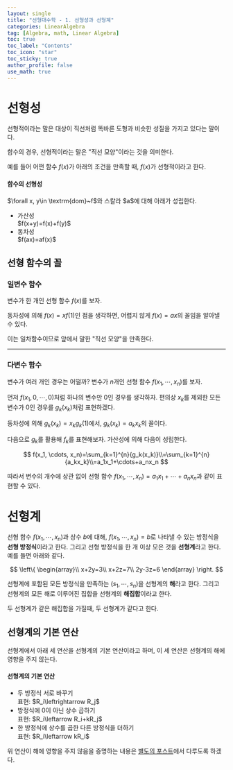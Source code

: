 ```yaml
---
layout: single
title: "선형대수학 - 1. 선형성과 선형계"
categories: LinearAlgebra
tag: [Algebra, math, Linear Algebra]
toc: true
toc_label: "Contents"
toc_icon: "star"
toc_sticky: true
author_profile: false
use_math: true
---
```


# 선형성

선형적이라는 말은 대상이 직선처럼 똑바른 도형과 비슷한 성질을 가지고 있다는 말이다.

함수의 경우, 선형적이라는 말은 "직선 모양"이라는 것을 의미한다.

예를 들어 어떤 함수 $f(x)$가 아래의 조건을 만족할 때, $f(x)$가 선형적이라고 한다.

<div class="notice--info">
    <h4>
        함수의 선형성
    </h4>
    <p>
        $\forall x, y\in \textrm{dom}~f$와 스칼라 $a$에 대해 아래가 성립한다.
    </p>
    <ul>
        <li>가산성<br>
    		$f(x+y)=f(x)+f(y)$</li>
        <li>동차성<br>
            $f(ax)=af(x)$</li>
    </ul>
</div>

## 선형 함수의 꼴

### 일변수 함수

변수가 한 개인 선형 함수 $f(x)$를 보자. 

동차성에 의해 $f(x)=xf(1)$인 점을 생각하면, 어렵지 않게 $f(x)=ax$의 꼴임을 알아낼 수 있다.

이는 일차함수이므로 앞에서 말한 "직선 모양"을 만족한다.

---

### 다변수 함수

변수가 여러 개인 경우는 어떨까? 변수가 $n$개인 선형 함수 $f(x_1, \cdots, x_n)$를 보자. 

먼저 $f(x_1, 0, \cdots, 0)$처럼 하나의 변수만 $0$인 경우를 생각하자. 편의상 $x_k$를 제외한 모든 변수가 $0$인 경우를 $g_k(x_k)$처럼 표현하겠다.

동차성에 의해 $g_k(x_k)=x_kg_k(1)$에서, $g_k(x_k)=a_kx_k$의 꼴이다.

다음으로 $g_k$를 활용해 $f_k$를 표현해보자. 가산성에 의해 다음이 성립한다.



$$
f(x_1, \cdots, x_n)=\sum_{k=1}^{n}{g_k(x_k)}\\=\sum_{k=1}^{n}{a_kx_k}\\=a_1x_1+\cdots+a_nx_n
$$



따라서 변수의 개수에 상관 없이 선형 함수 $f(x_1, \cdots, x_n)=a_1x_1+\cdots+a_nx_n$과 같이 표현할 수 있다.

# 선형계

선형 함수 $f(x_1, \cdots, x_n)$과 상수 $b$에 대해, $f(x_1, \cdots, x_n)=b$로 나타낼 수 있는 방정식을 **선형 방정식**이라고 한다. 그리고 선형 방정식을 한 개 이상 모은 것을 **선형계**라고 한다. 예를 들면 아래와 같다.



$$
\left\{ \begin{array}\\
x+2y=3\\
x+2z=7\\
2y-3z=6
\end{array} \right.
$$



선형계에 포함된 모든 방정식을 만족하는 $(s_1, \cdots, s_n)$을 선형계의 **해**라고 한다. 그리고 선형계의 모든 해로 이루어진 집합을 선형계의 **해집합**이라고 한다.

두 선형계가 같은 해집합을 가질때, 두 선형계가 같다고 한다.

## 선형계의 기본 연산

선형계에서 아래 세 연산을 선형계의 기본 연산이라고 하며, 이 세 연산은 선형계의 해에 영향을 주지 않는다.

<div class="notice--info">
    <h4>
        선형계의 기본 연산
    </h4>
    <ul>
        <li>두 방정식 서로 바꾸기<br>
        표현: $R_i\leftrightarrow R_j$</li>
        <li>방정식에 0이 아닌 상수 곱하기<br>
        표현: $R_i\leftarrow R_i+kR_j$</li>
        <li>한 방정식에 상수를 곱한 다른 방정식을 더하기<br>
        표현: $R_i\leftarrow kR_i$</li>
    </ul>
</div>

위 연산이 해에 영향을 주지 않음을 증명하는 내용은 <a href="https://injtic.github.io/linearalgebra/%EC%84%A0%ED%98%95%EA%B3%84%EC%9D%98-%EA%B8%B0%EB%B3%B8-%EC%97%B0%EC%82%B0/">별도의 포스트</a>에서 다루도록 하겠다.